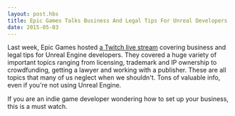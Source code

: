 ```yaml
---
layout: post.hbs
title: Epic Games Talks Business And Legal Tips For Unreal Developers
date: 2015-05-03
---
```


Last week, Epic Games hosted [a Twitch live stream](https://youtu.be/-C3x2Otc8sw) covering business and legal tips for Unreal Engine developers. They covered a huge variety of important topics ranging from licensing, trademark and IP ownership to crowdfunding, getting a lawyer and working with a publisher. These are all topics that many of us neglect when we shouldn't.  Tons of valuable info, even if you're not using Unreal Engine.

If you are an indie game developer wondering how to set up your business, this is a must watch.
